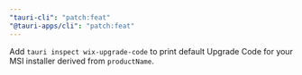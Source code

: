 ```yaml
---
"tauri-cli": "patch:feat"
"@tauri-apps/cli": "patch:feat"
---
```


Add `tauri inspect wix-upgrade-code` to print default Upgrade Code for your MSI installer derived from `productName`.
